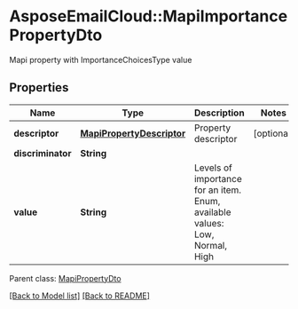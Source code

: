 # AsposeEmailCloud::MapiImportancePropertyDto

Mapi property with ImportanceChoicesType value             

## Properties
Name | Type | Description | Notes
---- | ---- | ----------- | -----
**descriptor** |[**MapiPropertyDescriptor**](MapiPropertyDescriptor.md) | Property descriptor              | [optional] 
**discriminator** |**String** |  | 
**value** |**String** | Levels of importance for an item. Enum, available values: Low, Normal, High | 

Parent class: [MapiPropertyDto](MapiPropertyDto.md)


[[Back to Model list]](Models.md) [[Back to README]](README.md)
